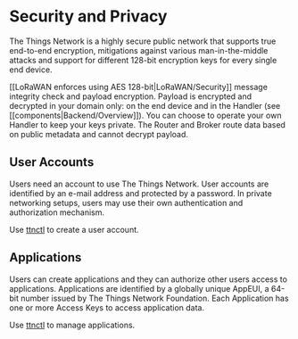 # Security and Privacy

The Things Network is a highly secure public network that supports true end-to-end encryption, mitigations against various man-in-the-middle attacks and support for different 128-bit encryption keys for every single end device.

[[LoRaWAN enforces using AES 128-bit|LoRaWAN/Security]] message integrity check and payload encryption. Payload is encrypted and decrypted in your domain only: on the end device and in the Handler (see [[components|Backend/Overview]]). You can choose to operate your own Handler to keep your keys private. The Router and Broker route data based on public metadata and cannot decrypt payload.

## User Accounts

Users need an account to use The Things Network. User accounts are identified by an e-mail address and protected by a password. In private networking setups, users may use their own authentication and authorization mechanism.

Use [ttnctl](ttnctl/QuickStart) to create a user account.

## Applications

Users can create applications and they can authorize other users access to applications. Applications are identified by a globally unique AppEUI, a 64-bit number issued by The Things Network Foundation. Each Application has one or more Access Keys to access application data.

Use [ttnctl](ttnctl/QuickStart) to manage applications.
